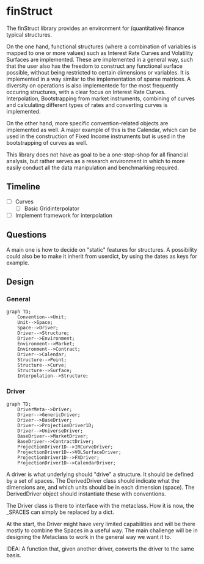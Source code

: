 # finStruct

The finStruct library provides an environment for (quantitative) finance typical structures.

On the one hand, functional structures (where a combination of variables is mapped to one or more values) such as Interest Rate Curves and Volatility Surfaces are implemented. These are implemented in a general way, such that the user also has the freedom to construct any functional surface possible, without being restricted to certain dimensions or variables. It is implemented in a way similar to the implementation of sparse matrices. 
A diversity on operations is also implementede for the most frequently occuring structures, with a clear focus on Interest Rate Curves. Interpolation, Bootstrapping from market instruments, combining of curves and calculating different types of rates and converting curves is implemented.

On the other hand, more specific convention-related objects are implemented as well. A major example of this is the Calendar, which can be used in the construction of Fixed Income instruments but is used in the bootstrapping of curves as well.

This library does not have as goal to be a one-stop-shop for all financial analysis, but rather serves as a research environment in which to more easily conduct all the data manipulation and benchmarking required.


## Timeline

- [ ] Curves
  -  [ ] Basic Gridinterpolator
- [ ] Implement framework for interpolation

## Questions

A main one is how to decide on "static" features for structures.
A possibility could also be to make it inherit from userdict, by using the dates as keys for example.

## Design

### General

```mermaid
graph TD;
    Convention-->Unit;
    Unit-->Space;
    Space-->Driver;
    Driver-->Structure;
    Driver-->Environment;
    Environment-->Market;
    Environment-->Contract;
    Driver-->Calendar;
    Structure-->Point;
    Structure-->Curve;
    Structure-->Surface;
    Interpolation-->Structure;
```

### Driver

```mermaid
graph TD;
    DriverMeta-->Driver;
    Driver-->GenericDriver;
    Driver-->BaseDriver;
    Driver-->ProjectionDriver1D;
    Driver-->UniverseDriver;
    BaseDriver-->MarketDriver;
    BaseDriver-->ContractDriver;
    ProjectionDriver1D-->IRCurveDriver;
    ProjectionDriver1D-->VOLSurfaceDriver;
    ProjectionDriver1D-->FXDriver;
    ProjectionDriver1D-->CalendarDriver;
```


A driver is what underlying should "drive" a structure.
It should be defined by a set of spaces.
The DerivedDriver class should indicate what the dimensions are, and which units should be in each dimension (space).
The DerivedDriver object should instantiate these with conventions.



The Driver class is there to interface with the metaclass.
How it is now, the _SPACES can simply be replaced by a dict.

At the start, the Driver might have very limited capabilities and will be there mostly to combine the Spaces in a useful way.
The main challenge will be in designing the Metaclass to work in the general way we want it to.

IDEA: A function that, given another driver, converts the driver to the same basis.
